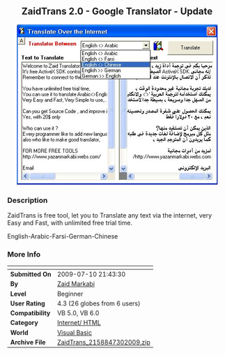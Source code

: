 ﻿<div align="center">

## ZaidTrans 2\.0 \- Google Translator \- Update

<img src="PIC20097301556158415.JPG">
</div>

### Description

ZaidTrans is free tool, let you to Translate any text via the internet, very Easy and Fast, with unlimited free trial time.

English-Arabic-Farsi-German-Chinese
 
### More Info
 


<span>             |<span>
---                |---
**Submitted On**   |2009-07-10 21:43:30
**By**             |[Zaid Markabi](https://github.com/Planet-Source-Code/PSCIndex/blob/master/ByAuthor/zaid-markabi.md)
**Level**          |Beginner
**User Rating**    |4.3 (26 globes from 6 users)
**Compatibility**  |VB 5\.0, VB 6\.0
**Category**       |[Internet/ HTML](https://github.com/Planet-Source-Code/PSCIndex/blob/master/ByCategory/internet-html__1-34.md)
**World**          |[Visual Basic](https://github.com/Planet-Source-Code/PSCIndex/blob/master/ByWorld/visual-basic.md)
**Archive File**   |[ZaidTrans\_2158847302009\.zip](https://github.com/Planet-Source-Code/zaid-markabi-zaidtrans-2-0-google-translator-update__1-72324/archive/master.zip)








